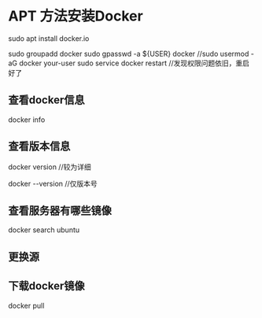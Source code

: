 # APT 方法安装Docker

sudo apt install docker.io

sudo groupadd docker
sudo gpasswd -a ${USER} docker	//sudo usermod -aG docker your-user
sudo service docker restart	//发现权限问题依旧，重启好了




## 查看docker信息
docker info

## 查看版本信息
docker version	//较为详细

docker --version	//仅版本号

## 查看服务器有哪些镜像
docker search ubuntu

## 更换源

## 下载docker镜像
docker pull
